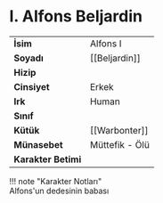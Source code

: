 # I. Alfons Beljardin  
  
<div class="grid" markdown>  
  
|  |  |  
|---|---|  
| **İsim** | Alfons I |  
| **Soyadı** | [[Beljardin]] |  
| **Hizip** |  |  
| **Cinsiyet** | Erkek |  
| **Irk** | Human |  
| **Sınıf** |  |  
| **Kütük** | [[Warbonter]] |  
| **Münasebet** | Müttefik - Ölü |  
| **Karakter Betimi** |  |  
  
  
!!! note "Karakter Notları"  
	Alfons'un dedesinin babası  
  
  
</div>